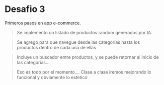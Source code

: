 # Desafio 3

Primeros pasos en app e-commerce.

> Se implemento un listado de productos random generados por IA.

> Se agrego para que navegue desde las categorias hasta los productos dentro de cada una de ellas

> Incluye un buscador entre productos, y se puede retornar al inicio de las categorias...

> Eso es todo por el momento.... Clase a clase iremos mejorando lo funcional y obviamente lo estetico